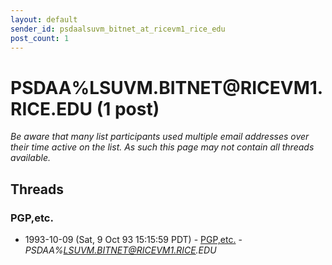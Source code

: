 ```yaml
---
layout: default
sender_id: psdaalsuvm_bitnet_at_ricevm1_rice_edu
post_count: 1
---
```


# PSDAA%LSUVM.BITNET<span>@</span>RICEVM1.RICE.EDU (1 post)

_Be aware that many list participants used multiple email addresses over their time active on the list. As such this page may not contain all threads available._

## Threads

### PGP,etc.
+ 1993-10-09 (Sat, 9 Oct 93 15:15:59 PDT) - [PGP,etc.](/archive/1993/10/bb1e58747c8587673716aefad88df3849aa589f7af61c7e9e6db3a7d3867c9a6) - _PSDAA%LSUVM.BITNET@RICEVM1.RICE.EDU_

